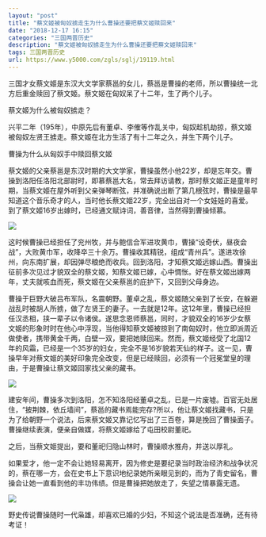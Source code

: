 ```yaml
---
layout: "post"
title: "蔡文姬被匈奴掳走生为什么曹操还要把蔡文姬赎回来"
date: "2018-12-17 16:15"
categories: "三国两晋历史"
description: "蔡文姬被匈奴掳走生为什么曹操还要把蔡文姬赎回来"
tags: 三国两晋历史
url: https://www.y5000.com/zgls/sglj/19119.html
---
```






三国才女蔡文姬是东汉大文学家蔡邕的女儿，蔡邕是曹操的老师，所以曹操统一北方后重金赎回了蔡文姬。蔡文姬在匈奴呆了十二年，生了两个儿子。

蔡文姬为什么被匈奴掳走？

兴平二年（195年），中原先后有董卓、李傕等作乱关中，匈奴趁机劫掠，蔡文姬被匈奴左贤王掳走。蔡文姬在北方生活了有十二年之久，并生下两个儿子。

曹操为什么从匈奴手中赎回蔡文姬

蔡文姬的父亲蔡邕是东汉时期的大文学家，曹操虽然小他22岁，却是忘年交。曹操到洛阳任洛阳北部尉时，即慕蔡邕大名，常去拜访请教，那时蔡文姬正是童年时期，当蔡文姬在屋外听到父亲弹琴断弦，并准确说出断了第几根弦时，曹操是最早知道这个音乐奇才的人，当时他长蔡文姬22岁，完全出自对一个女娃娃的喜爱。到了蔡文姬16岁出嫁时，已经通文赋诗词，善音律，当然得到曹操倾慕。

![](https://img.y5000.com/uploads/allimg/170412/1001512O8-0.jpg)

这时候曹操已经担任了兖州牧，并与鲍信合军进攻黄巾，曹操“设奇伏，昼夜会战”，大败黄巾军，收降卒三十余万。曹操收其精锐，组成“青州兵”。遂进攻徐州，向东南扩展，却因弹尽粮绝而收兵。回到洛阳，才知蔡文姬远嫁山西。曹操出征前多次见过才貌双全的蔡文姬，知蔡文姬已嫁，心中惆怅。好在蔡文姬出嫁两年，丈夫就咳血而死，蔡文姬在父亲蔡邕的庇护下，又回到父母身边。

曹操于巨野大破吕布军队，名震朝野。董卓之乱，蔡文姬随父亲到了长安，在躲避战乱时被胡人所掳，做了左贤王的妻子。一去就是12年。这12年里，曹操已经担任汉丞相，挟一辈子以令诸侯。遂思念恩师蔡邕，同时，才貌双全的16岁少女蔡文姬的形象时时在他心中浮现，当他得知蔡文姬被掠到了南匈奴时，他立即派周近做使者，携带黄金千两，白壁一双，要把她赎回来。然而，蔡文姬经受了北国12年的风霜，已经是一个35岁的妇女，完全不是16岁貌若天仙的样子。这一见，曹操早年对蔡文姬的美好印象完全改变，但是已经赎回，必须有一个冠冕堂皇的理由，于是曹操让蔡文姬回家找父亲的藏书。

![](https://img.y5000.com/uploads/allimg/170412/1001511053-1.jpg)

建安年间，曹操多次到洛阳，怎不知洛阳经董卓之乱，已是一片废墟。百官无处居住，“披荆棘，依丘墙间”，蔡邕的藏书焉能完存?所以，他让蔡文姬找藏书，只是为了给朝野一个说法，后来蔡文姬又靠记忆写出了三百卷，算是挽回了曹操面子。
曹操继续表演，便亲自做媒，将蔡文姬嫁给了屯田校尉董祀。

之后，当蔡文姬提出，要和董祀归隐山林时，曹操顺水推舟，并送以厚礼。

如果爱才，他一定不会让她轻易离开，因为修史是要纪录当时政治经济和战争状况的，蔡在哪一方，会在史书上下意识地纪录她所亲眼见到的，而为了青史留名，曹操会让她一直看到他的丰功伟绩。但是曹操把她放走了，失望之情暴露无遗。

![](https://img.y5000.com/uploads/allimg/170412/1001513V6-2.jpg)

野史传说曹操随时一代枭雄，却喜欢已婚的少妇，不知这个说法是否准确，还有待考证！
